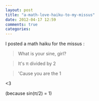 ```yaml
---
layout: post
title: "a-math-love-haiku-to-my-missus"
date: 2012-04-17 12:59
comments: true
categories: 
---
```


I posted a math haiku for the missus :

> What is your sine, girl? 

> It's &pi; divided by 2

> 'Cause you are the 1

&lt;3

(because sin(&pi;/2) = 1)
